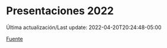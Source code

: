 # Presentaciones 2022

Última actualización/Last update: 2022-04-20T20:24:48-05:00

 [Fuente](https://www.gob.mx/salud/documentos/presentaciones-2022)

